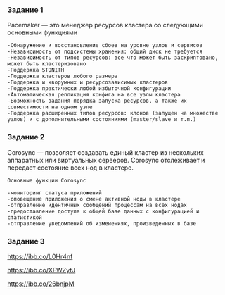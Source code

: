 

### Задание 1


Pacemaker — это менеджер ресурсов кластера со следующими основными функциями

    -Обнаружение и восстановление сбоев на уровне узлов и сервисов
    -Независимость от подсистемы хранения: общий диск не требуется
    -Независимость от типов ресурсов: все что может быть заскриптовано, может быть кластеризовано
    -Поддержка STONITH
    -Поддержка кластеров любого размера
    -Поддержка и кворумных и ресурсозависимых кластеров
    -Поддержка практически любой избыточной конфигурации
    -Автоматическая репликация конфига на все узлы кластера
    -Возможность задания порядка запуска ресурсов, а также их совместимости на одном узле
    -Поддержка расширенных типов ресурсов: клонов (запущен на множестве узлов) и с дополнительными состояниями (master/slave и т.п.)

### Задание 2

Corosync —  позволяет создавать единый кластер из нескольких аппаратных или виртуальных серверов. Corosync отслеживает и передает состояние всех нод в кластере.

    Основные функции Corosync

    -мониторинг статуса приложений
    -оповещение приложения о смене активной ноды в кластере
    -отправление идентичных сообщений процессам на всех нодах
    -предоставление доступа к общей базе данных с конфигурацией и статистикой
    -отправление уведомлений об изменениях, произведенных в базе





### Задание 3


https://ibb.co/L0Hr4nf

https://ibb.co/XFWZytJ

https://ibb.co/26bnjpM


